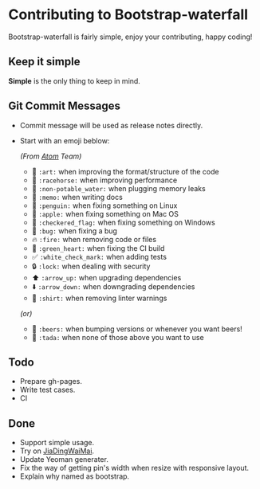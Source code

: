 # Contributing to Bootstrap-waterfall
Bootstrap-waterfall is fairly simple, enjoy your contributing, happy coding!


## Keep it simple
**Simple** is the only thing to keep in mind.

## Git Commit Messages
* Commit message will be used as release notes directly.  
* Start with an emoji beblow:  

  *(From [Atom](https://github.com/atom/atom/blob/master/CONTRIBUTING.md) Team)*
    * :art: `:art:` when improving the format/structure of the code
    * :racehorse: `:racehorse:` when improving performance
    * :non-potable_water: `:non-potable_water:` when plugging memory leaks
    * :memo: `:memo:` when writing docs
    * :penguin: `:penguin:` when fixing something on Linux
    * :apple: `:apple:` when fixing something on Mac OS
    * :checkered_flag: `:checkered_flag:` when fixing something on Windows
    * :bug: `:bug:` when fixing a bug
    * :fire: `:fire:` when removing code or files
    * :green_heart: `:green_heart:` when fixing the CI build
    * :white_check_mark: `:white_check_mark:` when adding tests
    * :lock: `:lock:` when dealing with security
    * :arrow_up: `:arrow_up:` when upgrading dependencies
    * :arrow_down: `:arrow_down:` when downgrading dependencies
    * :shirt: `:shirt:` when removing linter warnings
  
  *(or)*
    * :beers: `:beers:` when bumping versions or whenever you want beers!
    * :tada: `:tada:` when none of those above you want to use

## Todo
* Prepare gh-pages.
* Write test cases.
* CI

## Done
* Support simple usage.
* Try on [JiaDingWaiMai](https://github.com/Mystist/JiaDingWaiMai).
* Update Yeoman generater.
* Fix the way of getting pin's width when resize with responsive layout.
* Explain why named as bootstrap.
